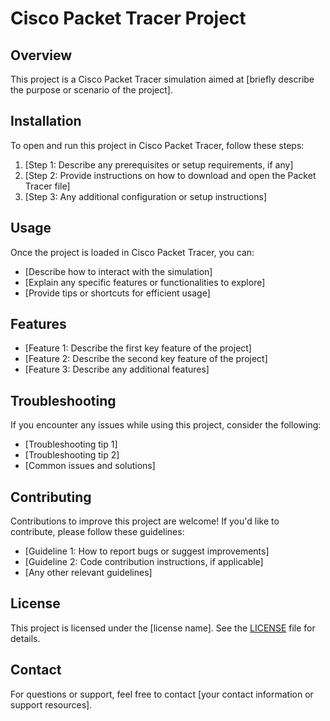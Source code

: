 # Cisco Packet Tracer Project

## Overview
This project is a Cisco Packet Tracer simulation aimed at [briefly describe the purpose or scenario of the project].

## Installation
To open and run this project in Cisco Packet Tracer, follow these steps:
1. [Step 1: Describe any prerequisites or setup requirements, if any]
2. [Step 2: Provide instructions on how to download and open the Packet Tracer file]
3. [Step 3: Any additional configuration or setup instructions]

## Usage
Once the project is loaded in Cisco Packet Tracer, you can:
- [Describe how to interact with the simulation]
- [Explain any specific features or functionalities to explore]
- [Provide tips or shortcuts for efficient usage]

## Features
- [Feature 1: Describe the first key feature of the project]
- [Feature 2: Describe the second key feature of the project]
- [Feature 3: Describe any additional features]

## Troubleshooting
If you encounter any issues while using this project, consider the following:
- [Troubleshooting tip 1]
- [Troubleshooting tip 2]
- [Common issues and solutions]

## Contributing
Contributions to improve this project are welcome! If you'd like to contribute, please follow these guidelines:
- [Guideline 1: How to report bugs or suggest improvements]
- [Guideline 2: Code contribution instructions, if applicable]
- [Any other relevant guidelines]

## License
This project is licensed under the [license name]. See the [LICENSE](LICENSE) file for details.

## Contact
For questions or support, feel free to contact [your contact information or support resources].
